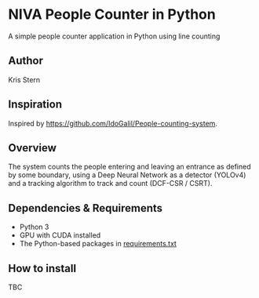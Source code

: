 # NIVA People Counter in Python
A simple people counter application in Python using line counting

## Author
Kris Stern

## Inspiration
Inspired by https://github.com/IdoGalil/People-counting-system.

## Overview
The system counts the people entering and leaving an entrance as defined by some boundary, 
using a Deep Neural Network as a detector (YOLOv4) and a tracking algorithm to track and count (DCF-CSR / CSRT). 

## Dependencies & Requirements
* Python 3
* GPU with CUDA installed
* The Python-based packages in [requirements.txt](./requirements.txt)

## How to install
TBC
